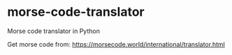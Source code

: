 # morse-code-translator
Morse code translator in Python

Get morse code from: https://morsecode.world/international/translator.html
